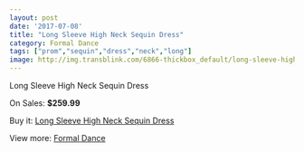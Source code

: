 ```yaml
---
layout: post
date: '2017-07-08'
title: "Long Sleeve High Neck Sequin Dress"
category: Formal Dance
tags: ["prom","sequin","dress","neck","long"]
image: http://img.transblink.com/6866-thickbox_default/long-sleeve-high-neck-sequin-dress.jpg
---
```

Long Sleeve High Neck Sequin Dress

On Sales: **$259.99**
<a href="https://www.transblink.com/en/formal-dance/2224-long-sleeve-high-neck-sequin-dress.html"><amp-img layout="responsive" width="600" height="600" src="//img.transblink.com/6866-thickbox_default/long-sleeve-high-neck-sequin-dress.jpg" alt="Long Sleeve High Neck Sequin Dress 0" /></a>
<a href="https://www.transblink.com/en/formal-dance/2224-long-sleeve-high-neck-sequin-dress.html"><amp-img layout="responsive" width="600" height="600" src="//img.transblink.com/6867-thickbox_default/long-sleeve-high-neck-sequin-dress.jpg" alt="Long Sleeve High Neck Sequin Dress 1" /></a>

Buy it: [Long Sleeve High Neck Sequin Dress](https://www.transblink.com/en/formal-dance/2224-long-sleeve-high-neck-sequin-dress.html "Long Sleeve High Neck Sequin Dress")

View more: [Formal Dance](https://www.transblink.com/en/6-formal-dance "Formal Dance")